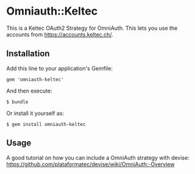 # Omniauth::Keltec

This is a Keltec OAuth2 Strategy for OmniAuth. This lets you use the accounts from https://accounts.keltec.ch/.

## Installation

Add this line to your application's Gemfile:

    gem 'omniauth-keltec'

And then execute:

    $ bundle

Or install it yourself as:

    $ gem install omniauth-keltec

## Usage

A good tutorial on how you can include a OmniAuth strategy with devise: https://github.com/plataformatec/devise/wiki/OmniAuth:-Overview
